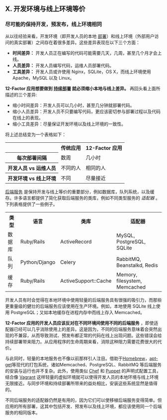 ## X. 开发环境与线上环境等价
### 尽可能的保持开发，预发布，线上环境相同

从以往经验来看，开发环境（即开发人员的本地 [部署](./codebase)）和线上环境（外部用户访问的真实部署）之间存在着很多差异。这些差异表现在以下三个方面：

* **时间差异：** 开发人员正在编写的代码可能需要几天，几周，甚至几个月才会上线。
* **人员差异：** 开发人员编写代码，运维人员部署代码。
* **工具差异：** 开发人员或许使用 Nginx，SQLite，OS X，而线上环境使用 Apache，MySQL 以及 Linux。

**12-Factor 应用想要做到 [持续部署](https://avc.com/2011/02/continuous-deployment/) 就必须缩小本地与线上差异。** 再回头看上面所描述的三个差异:

* 缩小时间差异：开发人员可以几小时，甚至几分钟就部署代码。
* 缩小人员差异：开发人员不只要编写代码，更应该密切参与部署过程以及代码在线上的表现。
* 缩小工具差异：尽量保证开发环境以及线上环境的一致性。

将上述总结变为一个表格如下：

<table>
  <tr>
    <th></th>
    <th>传统应用</th>
    <th>12-Factor 应用</th>
  </tr>
  <tr>
    <th>每次部署间隔</th>
    <td>数周</td>
    <td>几小时</td>
  </tr>
  <tr>
    <th>开发人员 vs 运维人员</th>
    <td>不同的人</td>
    <td>相同的人</td>
  </tr>
  <tr>
    <th>开发环境 vs 线上环境</th>
    <td>不同</td>
    <td>尽量接近</td>
  </tr>
</table>

[后端服务](./backing-services) 是保持开发与线上等价的重要部分，例如数据库，队列系统，以及缓存。许多语言都提供了简化获取后端服务的类库，例如不同类型服务的 *适配器* 。下列表格提供了一些例子。

<table>
  <tr>
    <th>类型</th>
    <th>语言</th>
    <th>类库</th>
    <th>适配器</th>
  </tr>
  <tr>
    <td>数据库</td>
    <td>Ruby/Rails</td>
    <td>ActiveRecord</td>
    <td>MySQL, PostgreSQL, SQLite</td>
  </tr>
  <tr>
    <td>队列</td>
    <td>Python/Django</td>
    <td>Celery</td>
    <td>RabbitMQ, Beanstalkd, Redis</td>
  </tr>
  <tr>
    <td>缓存</td>
    <td>Ruby/Rails</td>
    <td>ActiveSupport::Cache</td>
    <td>Memory, filesystem, Memcached</td>
  </tr>
</table>

开发人员有时会觉得在本地环境中使用轻量的后端服务具有很强的吸引力，而那些更重量级的健壮的后端服务应该使用在生产环境。例如，本地使用 SQLite 线上使用 PostgreSQL；又如本地缓存在进程内存中而线上存入 Memcached。

**12-Factor 应用的开发人员应该反对在不同环境间使用不同的后端服务** ，即使适配器已经可以几乎消除使用上的差异。这是因为，不同的后端服务意味着会突然出现的不兼容，从而导致测试、预发布都正常的代码在线上出现问题。这些错误会给持续部署带来阻力。从应用程序的生命周期来看，消除这种阻力需要花费很大的代价。

与此同时，轻量的本地服务也不像以前那样引人注目。借助于[Homebrew](https://mxcl.github.com/homebrew/)，[apt-get](https://help.ubuntu.com/community/AptGet/Howto)等现代的打包系统，诸如Memcached、PostgreSQL、RabbitMQ 等后端服务的安装与运行也并不复杂。此外，使用类似 [Chef](https://www.opscode.com/chef/) 和 [Puppet](http://docs.puppetlabs.com/) 的声明式配置工具，结合像 [Vagrant](https://vagrantup.com/) 这样轻量的虚拟环境就可以使得开发人员的本地环境与线上环境无限接近。与同步环境和持续部署所带来的益处相比，安装这些系统显然是值得的。

不同后端服务的适配器仍然是有用的，因为它们可以使移植后端服务变得简单。但应用的所有部署，这其中包括开发、预发布以及线上环境，都应该使用同一个后端服务的相同版本。
